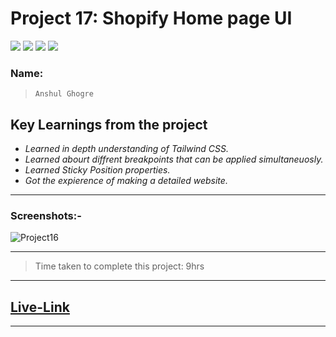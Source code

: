 # Project 17: Shopify Home page UI

![](https://img.shields.io/badge/HTML-CSS-blue) ![](https://img.shields.io/badge/LCO-iNeuron.ai-lightgrey) ![](https://img.shields.io/badge/Assignment--1-Project--17-success) ![](https://img.shields.io/badge/Full--Stack--Java--Dev-Bootcamp-yellowgreen)

### Name:

> `Anshul Ghogre`

## Key Learnings from the project

- _Learned in depth understanding of Tailwind CSS._
- _Learned abourt diffrent breakpoints that can be applied simultaneuosly._
- _Learned Sticky Position properties._
- _Got the expierence of making a detailed website._

---

### Screenshots:-

![Project16](./a17.png)

---

> Time taken to complete this project: 9hrs

---

## [Live-Link](https://project-16-paytm-home-page-ui.netlify.app/)

---
